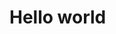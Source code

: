 

<!DOCTYPE html>
<html>
<head>
    <meta charset="utf-8" />
    <title>Title</title>
    <meta http-equiv="Content-Type" content="text/html; charset=UTF-8"/>
    <meta name="viewport" content="width=device-width, initial-scale=1, maximum-scale=1.0, user-scalable=no"/>
    <link href="/css/modesta.css" type="text/css" rel="stylesheet" />
    <script src="/js/modesta.js" type="text/javascript" charset="utf-8"></script>
</head>
<body>
<h1>Hello world</h1>
</body>
</html>